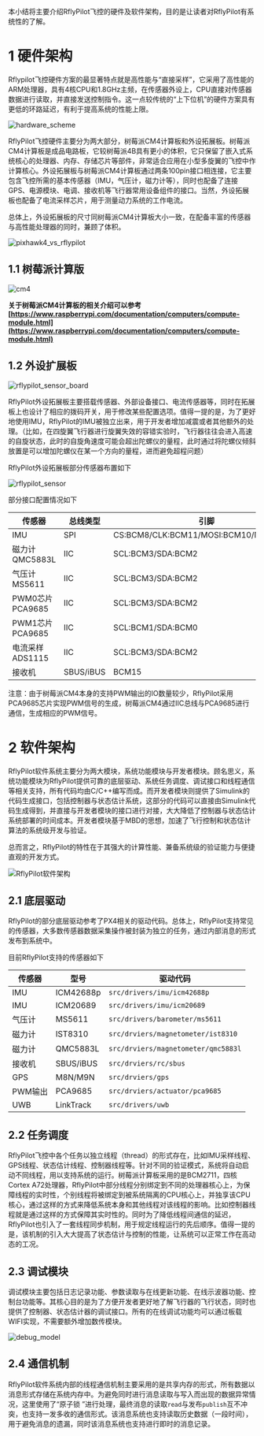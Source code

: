 本小结将主要介绍RflyPilot飞控的硬件及软件架构，目的是让读者对RflyPilot有系统性的了解。

# 1 硬件架构
Rflypilot飞控硬件方案的最显著特点就是高性能与“直接采样”，它采用了高性能的ARM处理器，具有4核CPU和1.8GHz主频，在传感器外设上，CPU直接对传感器数据进行读取，并直接发送控制指令。这一点较传统的“上下位机”的硬件方案具有更低的环路延迟，有利于提高系统的性能上限。

![hardware_scheme](img/rflypilot_hardware_scheme.jpg)

RflyPilot飞控硬件主要分为两大部分，树莓派CM4计算板和外设拓展板。树莓派CM4计算板是成品电路板，它较树莓派4B具有更小的体积，它只保留了嵌入式系统核心的处理器、内存、存储芯片等部件，非常适合应用在小型多旋翼的飞控中作计算核心。外设拓展板与树莓派CM4计算板通过两条100pin接口相连接，它主要包含飞控所需的基本传感器（IMU，气压计，磁力计等），同时也配备了连接GPS、电源模块、电调、接收机等飞行器常用设备组件的接口。当然，外设拓展板也配备了电流采样芯片，用于测量动力系统的工作电流。

总体上，外设拓展板的尺寸同树莓派CM4计算板大小一致，在配备丰富的传感器与高性能处理器的同时，兼顾了体积。

![pixhawk4_vs_rflypilot](img/rflypilot_vs_pixhawk4.jpg)


## 1.1 树莓派计算版

![cm4](img/cm4.jpg)

**关于树莓派CM4计算板的相关介绍可以参考[https://www.raspberrypi.com/documentation/computers/compute-module.html](https://www.raspberrypi.com/documentation/computers/compute-module.html)**

## 1.2 外设扩展板

![rflypilot_sensor_board](img/rflypilot_sensor_board.jpg)

RflyPilot外设拓展板主要搭载传感器、外部设备接口、电流传感器等，同时在拓展板上也设计了相应的拨码开关，用于修改某些配置选项。值得一提的是，为了更好地使用IMU，RflyPilot的IMU被独立出来，用于开发者增加减震或者其他额外的处理。（比如，在四旋翼飞行器进行旋翼失效的容错实验时，飞行器往往会进入高速的自旋状态，此时的自旋角速度可能会超出陀螺仪的量程，此时通过将陀螺仪倾斜放置是可以增加陀螺仪在某一个方向的量程，进而避免超程问题）


RflyPilot外设拓展板部分传感器布置如下

![rflypilot_sensor](img/rflypilot_hardware.jpg)

部分接口配置情况如下



|传感器|总线类型|引脚|
|----|----|----|
|IMU|SPI|CS:BCM8/CLK:BCM11/MOSI:BCM10/MISO:BCM9|
|磁力计QMC5883L|IIC|SCL:BCM3/SDA:BCM2|
|气压计MS5611|IIC|SCL:BCM3/SDA:BCM2|
|PWM0芯片PCA9685|IIC|SCL:BCM3/SDA:BCM2|
|PWM1芯片PCA9685|IIC|SCL:BCM1/SDA:BCM0|
|电流采样ADS1115|IIC|SCL:BCM3/SDA:BCM2|
|接收机|SBUS/iBUS|BCM15|

注意：由于树莓派CM4本身的支持PWM输出的IO数量较少，RflyPilot采用PCA9685芯片实现PWM信号的生成，树莓派CM4通过IIC总线与PCA9685进行通信，生成相应的PWM信号。
# 2 软件架构
RflyPilot软件系统主要分为两大模块，系统功能模块与开发者模块。顾名思义，系统功能模块为RflyPilot提供可靠的底层驱动、系统任务调度、调试接口和线程通信等相关支持，所有代码均由C/C++编写而成。而开发者模块则提供了Simulink的代码生成接口，包括控制器与状态估计系统，这部分的代码可以直接由Simulink代码生成得到，并直接与开发者模块的接口进行对接，大大降低了控制器与状态估计系统部署的时间成本。开发者模块基于MBD的思想，加速了飞行控制和状态估计算法的系统级开发与验证。

总而言之，RflyPilot的特性在于其强大的计算性能、兼备系统级的验证能力与便捷直观的开发方式。

![RflyPilot软件架构](img/1-1.png)


## 2.1 底层驱动
RflyPilot的部分底层驱动参考了PX4相关的驱动代码。总体上，RflyPilot支持常见的传感器，大多数传感器数据采集操作被封装为独立的任务，通过内部消息的形式发布到系统中。

目前RflyPilot支持的传感器如下

|传感器|型号|驱动代码|
|----|----|----|
|IMU|ICM42688p|``src/drivers/imu/icm42688p``|
|IMU|ICM20689|``src/drivers/imu/icm20689``|
|气压计|MS5611|``src/drivers/barometer/ms5611``|
|磁力计|IST8310|``src/drviers/magnetometer/ist8310``|
|磁力计|QMC5883L|``src/drviers/magnetometer/qmc5883l``|
|接收机|SBUS/iBUS|``src/drviers/rc/sbus``|
|GPS|M8N/M9N|``src/drviers/gps``|
|PWM输出|PCA9685|``src/drviers/actuator/pca9685``|
|UWB|LinkTrack|``src/drivers/uwb``|


## 2.2 任务调度
RflyPilot飞控中各个任务以独立线程（thread）的形式存在，比如IMU采样线程、GPS线程、状态估计线程、控制器线程等。针对不同的验证模式，系统将自动启动不同线程，用以支持系统的运行。树莓派计算板采用的是BCM2711，四核Cortex A72处理器，RflyPilot中部分线程分别绑定到不同的处理器核心上，为保障线程的实时性，个别线程将被绑定到被系统隔离的CPU核心上，并独享该CPU核心，通过这样的方式来降低系统本身和其他线程对该线程的影响。比如控制器线程就是通过这样的方式保障其实时性的。同时为了降低线程间通信的延迟，RflyPilot也引入了一套线程同步机制，用于规定线程运行的先后顺序。值得一提的是，该机制的引入大大提高了状态估计与控制的性能，让系统可以正常工作在高动态的工况。


## 2.3 调试模块
调试模块主要包括日志记录功能、参数读取与在线更新功能、在线示波器功能、控制台功能等。其核心目的是为了方便开发者更好地了解飞行器的飞行状态，同时也提供了控制器、状态估计器的调试接口。所有的在线调试功能均可以通过板载WIFI实现，不需要额外增加数传模块。

![debug_model](img/debug_model.jpg)

## 2.4 通信机制

RflyPilot软件系统内部的线程通信机制主要采用的是共享内存的形式，所有数据以消息形式存储在系统内存中。为避免同时进行消息读取与写入而出现的数据异常情况，这里使用了“原子锁
”进行处理，最终消息的读取``read``与发布``publish``互不冲突，也支持一发多收的通信形式。该消息系统也支持读取历史数据（一段时间），用于避免消息的遗漏，同时该消息系统也支持进行即时的消息记录。




